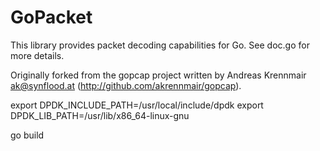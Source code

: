 # GoPacket

This library provides packet decoding capabilities for Go.
See doc.go for more details.

Originally forked from the gopcap project written by Andreas
Krennmair <ak@synflood.at> (http://github.com/akrennmair/gopcap).


export DPDK_INCLUDE_PATH=/usr/local/include/dpdk
export DPDK_LIB_PATH=/usr/lib/x86_64-linux-gnu

go build
